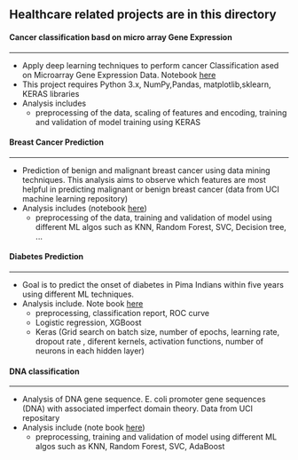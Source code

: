 ## Healthcare related projects are  in this directory

#### Cancer classification basd on micro array Gene Expression
----------------------------------------------------------------
- Apply deep learning techniques to perform cancer Classification ased on Microarray Gene Expression Data. Notebook [here](https://github.com/leinada/HealthCare/blob/master/cancerClassification_geneMicroArray/cancerClassification_microArrayGeneExpressionData_KERAS.ipynb)
- This project requires Python 3.x, NumPy,Pandas, matplotlib,sklearn, KERAS libraries
- Analysis includes
  * preprocessing of the data,  scaling of features and encoding, training and validation of model training using KERAS
#### Breast Cancer Prediction
---------------------------------------------------------------
- Prediction of benign and malignant breast cancer using data mining techniques. This analysis aims to observe which features are most helpful in predicting malignant or benign breast cancer (data from UCI machine learning repository)
- Analysis includes (notebook [here](https://github.com/leinada/HealthCare/blob/master/breastCancer/BCD_differentAlgos.ipynb))
  * preprocessing of the data,  training and validation of model using different ML algos such as KNN, Random Forest, SVC, Decision tree, ...
#### Diabetes Prediction
----------------------------------------------------------------
- Goal is to predict the onset of diabetes in Pima Indians within five years using different ML techniques.
- Analysis include. Note book [here](https://github.com/leinada/HealthCare/blob/master/diabetes_prediction/diabetes.ipynb) 
   * preprocessing, classification report, ROC curve
   * Logistic regression, XGBoost
   * Keras (Grid search on batch size, number of epochs, learning rate, dropout rate , diferent kernels, activation functions, number of neurons in each hidden layer)
#### DNA classification
----------------------------------------------------------------
- Analysis of DNA gene sequence. E. coli promoter gene sequences (DNA) with associated imperfect domain theory. Data from UCI repositary
-  Analysis include (note book [here](https://github.com/leinada/HealthCare/blob/master/DNAclassification/dnaSeqClassification.ipynb))
   * preprocessing, training and validation of model using different ML algos such as KNN, Random Forest, SVC, AdaBoost